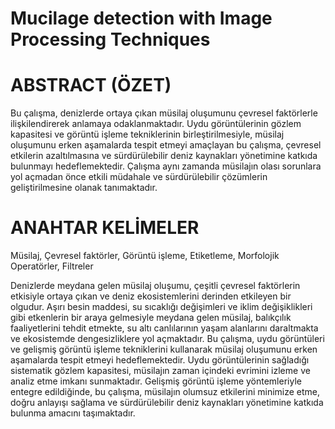 # Mucilage detection with Image Processing Techniques
# ABSTRACT (ÖZET)
Bu çalışma, denizlerde ortaya çıkan müsilaj 
oluşumunu çevresel faktörlerle ilişkilendirerek anlamaya 
odaklanmaktadır. Uydu görüntülerinin gözlem kapasitesi 
ve görüntü işleme tekniklerinin birleştirilmesiyle, müsilaj 
oluşumunu erken aşamalarda tespit etmeyi amaçlayan bu 
çalışma, çevresel etkilerin azaltılmasına ve sürdürülebilir 
deniz kaynakları yönetimine katkıda bulunmayı 
hedeflemektedir. Çalışma aynı zamanda müsilajın olası 
sorunlara yol açmadan önce etkili müdahale ve 
sürdürülebilir çözümlerin geliştirilmesine olanak 
tanımaktadır.

# ANAHTAR KELİMELER
Müsilaj, Çevresel faktörler, Görüntü işleme, Etiketleme, 
Morfolojik Operatörler, Filtreler

Denizlerde meydana gelen müsilaj oluşumu, çeşitli 
çevresel faktörlerin etkisiyle ortaya çıkan ve deniz 
ekosistemlerini derinden etkileyen bir olgudur. Aşırı besin 
maddesi, su sıcaklığı değişimleri ve iklim değişiklikleri 
gibi etkenlerin bir araya gelmesiyle meydana gelen 
müsilaj, balıkçılık faaliyetlerini tehdit etmekte, su altı 
canlılarının yaşam alanlarını daraltmakta ve ekosistemde 
dengesizliklere yol açmaktadır. Bu çalışma, uydu 
görüntüleri ve gelişmiş görüntü işleme tekniklerini 
kullanarak müsilaj oluşumunu erken aşamalarda tespit 
etmeyi hedeflemektedir. Uydu görüntülerinin sağladığı 
sistematik gözlem kapasitesi, müsilajın zaman içindeki 
evrimini izleme ve analiz etme imkanı sunmaktadır. 
Gelişmiş görüntü işleme yöntemleriyle entegre 
edildiğinde, bu çalışma, müsilajın olumsuz etkilerini 
minimize etme, doğru anlayışı sağlama ve sürdürülebilir 
deniz kaynakları yönetimine katkıda bulunma amacını 
taşımaktadır.


